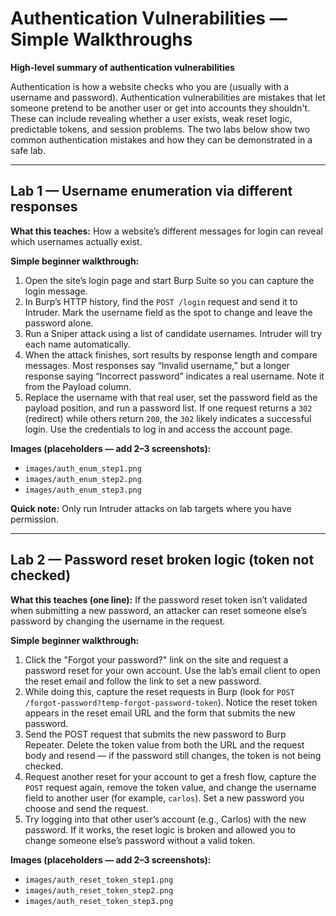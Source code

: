 # Authentication Vulnerabilities — Simple Walkthroughs

**High-level summary of authentication vulnerabilities**

Authentication is how a website checks who you are (usually with a username and password). Authentication vulnerabilities are mistakes that let someone pretend to be another user or get into accounts they shouldn't. These can include revealing whether a user exists, weak reset logic, predictable tokens, and session problems. The two labs below show two common authentication mistakes and how they can be demonstrated in a safe lab.

---

## Lab 1 — Username enumeration via different responses

**What this teaches:**
How a website’s different messages for login can reveal which usernames actually exist.

**Simple beginner walkthrough:**

1. Open the site’s login page and start Burp Suite so you can capture the login message.
2. In Burp’s HTTP history, find the `POST /login` request and send it to Intruder. Mark the username field as the spot to change and leave the password alone.
3. Run a Sniper attack using a list of candidate usernames. Intruder will try each name automatically.
4. When the attack finishes, sort results by response length and compare messages. Most responses say “Invalid username,” but a longer response saying “Incorrect password” indicates a real username. Note it from the Payload column.
5. Replace the username with that real user, set the password field as the payload position, and run a password list. If one request returns a `302` (redirect) while others return `200`, the `302` likely indicates a successful login. Use the credentials to log in and access the account page.

**Images (placeholders — add 2–3 screenshots):**

* `images/auth_enum_step1.png`
* `images/auth_enum_step2.png`
* `images/auth_enum_step3.png`

**Quick note:** Only run Intruder attacks on lab targets where you have permission.

---

## Lab 2 — Password reset broken logic (token not checked)

**What this teaches (one line):**
If the password reset token isn’t validated when submitting a new password, an attacker can reset someone else’s password by changing the username in the request.

**Simple beginner walkthrough:**

1. Click the "Forgot your password?" link on the site and request a password reset for your own account. Use the lab’s email client to open the reset email and follow the link to set a new password.
2. While doing this, capture the reset requests in Burp (look for `POST /forgot-password?temp-forgot-password-token`). Notice the reset token appears in the reset email URL and the form that submits the new password.
3. Send the POST request that submits the new password to Burp Repeater. Delete the token value from both the URL and the request body and resend — if the password still changes, the token is not being checked.
4. Request another reset for your account to get a fresh flow, capture the `POST` request again, remove the token value, and change the username field to another user (for example, `carlos`). Set a new password you choose and send the request.
5. Try logging into that other user’s account (e.g., Carlos) with the new password. If it works, the reset logic is broken and allowed you to change someone else’s password without a valid token.

**Images (placeholders — add 2–3 screenshots):**

* `images/auth_reset_token_step1.png`
* `images/auth_reset_token_step2.png`
* `images/auth_reset_token_step3.png`



